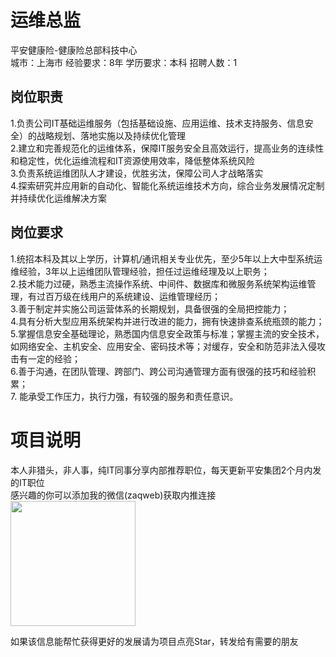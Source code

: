# 运维总监
平安健康险-健康险总部科技中心  
城市：上海市 经验要求：8年 学历要求：本科  招聘人数：1

## 岗位职责
1.负责公司IT基础运维服务（包括基础设施、应用运维、技术支持服务、信息安全）的战略规划、落地实施以及持续优化管理   
2.建立和完善规范化的运维体系，保障IT服务安全且高效运行，提高业务的连续性和稳定性，优化运维流程和IT资源使用效率，降低整体系统风险   
3.负责系统运维团队人才建设，优胜劣汰，保障公司人才战略落实   
4.探索研究并应用新的自动化、智能化系统运维技术方向，综合业务发展情况定制并持续优化运维解决方案

## 岗位要求
1.统招本科及其以上学历，计算机/通讯相关专业优先，至少5年以上大中型系统运维经验，3年以上运维团队管理经验，担任过运维经理及以上职务；    
2.技术能力过硬，熟悉主流操作系统、中间件、数据库和微服务系统架构运维管理，有过百万级在线用户的系统建设、运维管理经历；    
3.善于制定并实施公司运营体系的长期规划，具备很强的全局把控能力；    
4.具有分析大型应用系统架构并进行改进的能力，拥有快速排查系统瓶颈的能力；    
5.掌握信息安全基础理论，熟悉国内信息安全政策与标准；掌握主流的安全技术，如网络安全、主机安全、应用安全、密码技术等；对缓存，安全和防范非法入侵攻击有一定的经验；   
6.善于沟通，在团队管理、跨部门、跨公司沟通管理方面有很强的技巧和经验积累；    
7.	能承受工作压力，执行力强，有较强的服务和责任意识。

# 项目说明

本人非猎头，非人事，纯IT同事分享内部推荐职位，每天更新平安集团2个月内发的IT职位  
感兴趣的你可以添加我的微信(zaqweb)获取内推连接  
<img src="https://github.com/zaqweb/PA-IT-JOBS/blob/master/WechatICode.jpeg"  height="200" width="200">

如果该信息能帮忙获得更好的发展请为项目点亮Star，转发给有需要的朋友




